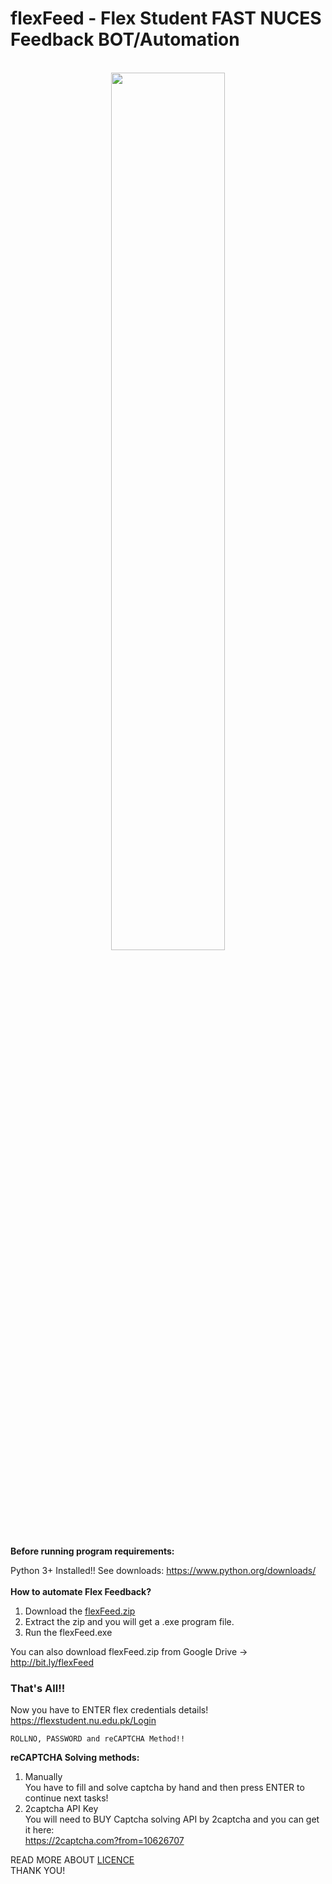 # flexFeed - Flex Student FAST NUCES Feedback BOT/Automation
<br>
<center><img src="https://flexstudent.nu.edu.pk/Assets/demo/demo3/media/img/logo/flex-logo-blue.png" style="width:60%;"></center>
<br>
<strong>Before running program requirements:</strong>

Python 3+ Installed!!
See downloads: <a href="https://www.python.org/downloads/" target="_blank">https://www.python.org/downloads/</a>
<br><br>
<strong>How to automate Flex Feedback?</strong>
1. Download the <a href="https://github.com/theshahzaibc/flexFeed/raw/main/flexFeed.zip">flexFeed.zip</a>
2. Extract the zip and you will get a .exe program file.
3. Run the flexFeed.exe

You can also download flexFeed.zip from Google Drive -> <a href="http://bit.ly/flexFeed" target="_blank">http://bit.ly/flexFeed</a>

<h3>That's All!!</h3>

Now you have to ENTER flex credentials details!
https://flexstudent.nu.edu.pk/Login

<code>ROLLNO, PASSWORD and reCAPTCHA Method!!</code>

<strong>reCAPTCHA Solving methods:</strong>
1. Manually
   <br> You have to fill and solve captcha by hand and then press ENTER to continue next tasks!
3. 2captcha API Key
  <br>You will need to BUY Captcha solving API by 2captcha and you can get it here: <br> <a href="https://2captcha.com?from=10626707" target="_blank">https://2captcha.com?from=10626707</a>
  
 READ MORE ABOUT <a href="https://github.com/theshahzaibc/flexFeed/blob/main/LICENSE">LICENCE</a>
 <br>
 THANK YOU!
